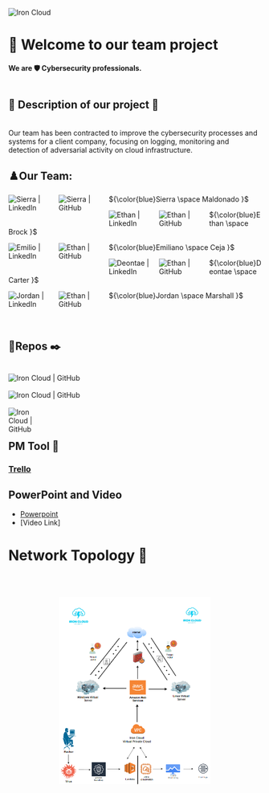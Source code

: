 ![Iron Cloud](https://github.com/IronCloudSecurity/.github/blob/main/profile/Iron-Cloud.png)
  <h1>
  👋 Welcome to our team project
  </h1>
  <h4>
    We are 🛡️ Cybersecurity professionals.
</br>
</br>
  <h4>
  
## 💾 Description of our project 🚧
</br>
  Our team has been contracted to improve the cybersecurity processes and systems for a client company, focusing on logging, monitoring and detection of adversarial activity on cloud infrastructure.
  
## ♟️Our Team:
<a href="https://www.linkedin.com/in/Sierra-maldonado/"><img align="left" src="https://img.shields.io/badge/linkedin-%230077B5.svg?style=for-the-badge&logo=linkedin&logoColor=white" alt="Sierra | LinkedIn" width="100px"/></a>
<a href="https://github.com/Magicwolfes"><img align="left" src="https://img.shields.io/badge/github-%23121011.svg?style=for-the-badge&logo=github&logoColor=white" alt="Sierra  | GitHub" width="100px"/></a>
<p align="left"> ${\color{blue}Sierra \space Maldonado }$ </p> <a href="https://www.linkedin.com/in/ethan-brock-b455a7263/"><img align="left" src="https://img.shields.io/badge/linkedin-%230077B5.svg?style=for-the-badge&logo=linkedin&logoColor=white" alt="Ethan | LinkedIn" width="100px"/></a>
<a href="https://github.com/Ethanbrock1"><img align="left" src="https://img.shields.io/badge/github-%23121011.svg?style=for-the-badge&logo=github&logoColor=white" alt="Ethan  | GitHub" width="100px"/></a>
<p align="left"> ${\color{blue}Ethan \space Brock }$ </p> <a href="https://www.linkedin.com/in/emilioceja/"><img align="left" src="https://img.shields.io/badge/linkedin-%230077B5.svg?style=for-the-badge&logo=linkedin&logoColor=white" alt="Emilio | LinkedIn" width="100px"/></a>
<a href="https://github.com/JesusCEVC"><img align="left" src="https://img.shields.io/badge/github-%23121011.svg?style=for-the-badge&logo=github&logoColor=white" alt="Ethan  | GitHub" width="100px"/></a>
<p align="left"> ${\color{blue}Emiliano \space Ceja }$ </p> <a href="https://www.linkedin.com/in/deontae-carter-4bb707233/"><img align="left" src="https://img.shields.io/badge/linkedin-%230077B5.svg?style=for-the-badge&logo=linkedin&logoColor=white" alt="Deontae | LinkedIn" width="100px"/></a>
<a href="https://github.com/DeontaeCarter"><img align="left" src="https://img.shields.io/badge/github-%23121011.svg?style=for-the-badge&logo=github&logoColor=white" alt="Ethan  | GitHub" width="100px"/></a>
<p align="left"> ${\color{blue}Deontae \space Carter }$ </p> <a href="https://www.linkedin.com/in/jordan-marshall-9663a1254/"><img align="left" src="https://img.shields.io/badge/linkedin-%230077B5.svg?style=for-the-badge&logo=linkedin&logoColor=white" alt="Jordan | LinkedIn" width="100px"/></a>
<a href="https://github.com/Jmarshall25"><img align="left" src="https://img.shields.io/badge/github-%23121011.svg?style=for-the-badge&logo=github&logoColor=white" alt="Ethan  | GitHub" width="100px"/></a>
<p align="left"> ${\color{blue}Jordan \space Marshall }$ </p>
</br>
</br>

##    🔎Repos ✒️
</br>
<a href="https://github.com/IronCloudSecurity/SOPs#readme"><img align="left" src="https://img.shields.io/badge/Standard Operating Procedure-black" alt="Iron Cloud | GitHub" width="300px"/></a
</br>
</br>
</br>
<a href="https://github.com/IronCloudSecurity/Documentation#readme"><img align="left" src="https://img.shields.io/badge/Documentation-black" alt="Iron Cloud | GitHub" width="160px"/></a>
</br>
</br>
<a href="https://github.com/IronCloudSecurity/Scripts#readme"><img align="left" src="https://img.shields.io/badge/Scripts-black" alt="Iron Cloud | GitHub" width="80px"/></a>
</br>
</br>

## PM Tool 🎯
### [Trello](https://trello.com/b/NjbABYRP/iron-cloud)

## PowerPoint and Video
- [Powerpoint](https://github.com/IronCloudSecurity/Documentation/blob/main/Iron%20Cloud%20.pdf)
- [Video Link]
 
# Network Topology 🧩
</br>
</br>
<p align="center"> 
<a href="https://github.com/IronCloudSecurity/Documentation/blob/main/Network%20Top%203.png"><img src="https://github.com/IronCloudSecurity/Documentation/blob/main/Network%20Top%203.png" width="60%" height="60%"/></a>
<p align="left">
   <br>
  <br>
   <br> 
   <br> 
   <br>
    <br>
     <br> 
     <br>
      <br>
       <br>
        <br>
 <br>

